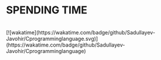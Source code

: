 <h1>SPENDING TIME</h1>
<br>
[![wakatime](https://wakatime.com/badge/github/Sadullayev-Javohir/Cprogramminglanguage.svg)](https://wakatime.com/badge/github/Sadullayev-Javohir/Cprogramminglanguage)
